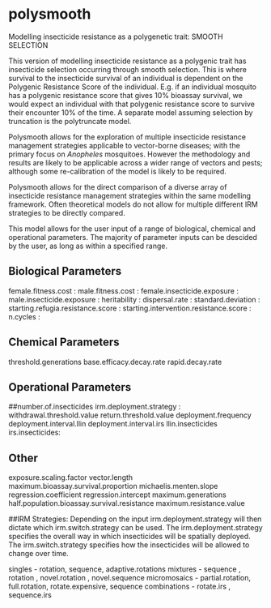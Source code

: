# polysmooth
Modelling insecticide resistance as a polygenetic trait: SMOOTH SELECTION

This version of modelling insecticide resistance as a polygenic trait has insecticide selection occurring through smooth selection. This is where survival to the insecticide survival of an individual is dependent on the Polygenic Resistance Score of the individual. E.g. if an individual mosquito has a polygenic resistance score that gives 10% bioassay survival, we would expect an individual with that polygenic resistance score to survive their encounter 10% of the time. A separate model assuming selection by truncation is the polytruncate model.

Polysmooth allows for the exploration of multiple insecticide resistance management strategies applicable to vector-borne diseases; with the primary focus on _Anopheles_ mosquitoes. However the methodology and results are likely to be applicable across a wider range of vectors and pests; although some re-calibration of the model is likely to be required. 

Polysmooth allows for the direct comparison of a diverse array of insecticide resistance management strategies within the same modelling framework. Often theoretical models do not allow for multiple different IRM strategies to be directly compared. 

This model allows for the user input of a range of biological, chemical and operational parameters. The majority of parameter inputs can be descided by the user, as long as within a specified range. 

## Biological Parameters
female.fitness.cost : 
male.fitness.cost :
female.insecticide.exposure :
male.insecticide.exposure :
heritability  :
dispersal.rate : 
standard.deviation :
starting.refugia.resistance.score : 
starting.intervention.resistance.score :
n.cycles  : 

## Chemical Parameters
threshold.generations
base.efficacy.decay.rate
rapid.decay.rate 


## Operational Parameters
##number.of.insecticides
irm.deployment.strategy : 
withdrawal.threshold.value 
return.threshold.value 
deployment.frequency
deployment.interval.llin
deployment.interval.irs
llin.insecticides
irs.insecticides:


## Other
exposure.scaling.factor 
vector.length                               
maximum.bioassay.survival.proportion
michaelis.menten.slope
regression.coefficient
regression.intercept
maximum.generations 
half.population.bioassay.survival.resistance 
maximum.resistance.value
                          
##IRM Strategies:
Depending on the input irm.deployment.strategy will then dictate which irm.switch.strategy can be used. 
The irm.deployment.strategy specifies the overall way in which insecticides will be spatially deployed. 
The irm.switch.strategy specifies how the insecticides will be allowed to change over time. 

singles - rotation, sequence, adaptive.rotations
mixtures - sequence , rotation , novel.rotation , novel.sequence 
micromosaics - partial.rotation, full.rotation, rotate.expensive, sequence
combinations - rotate.irs , sequence.irs
